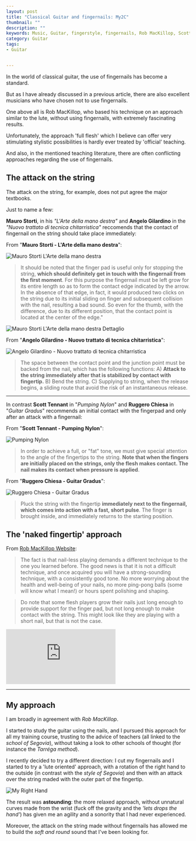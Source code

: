 ```yaml
---
layout: post
title: "Classical Guitar and fingernails: My2C"
thumbnail: ""
description: ""
keywords: Music, Guitar, fingerstyle, fingernails, Rob MacKillop, Scott Tennant
category: Guitar
tags: 
- Guitar


---
```


In the world of classical guitar, the use of fingernails has become a standard.

But as I have already discussed in a previous article, there are also excellent musicians who have chosen not to use fingernails.

One above all is Rob MacKillop, who based his technique on an approach similar to the lute, without using fingernails, with extremely fascinating results.

Unfortunately, the approach 'full flesh' which I believe can offer very stimulating stylistic possibilities  is hardly ever treated by  'official' teaching.

And also, in the mentioned teaching literature, there are often conflicting approaches regarding the use of fingernails.

The attack on the string
--

The attack on the string, for example, does not put agree the major textbooks.

Just to name a few:

**Mauro Storti**, in his *"L'Arte della mano destra"* and **Angelo Gilardino** in the *"Nuovo trattato di tecnica chitarristica"* reccomends that the contact of fingernail on the string should take place immediately:

From "**Mauro Storti - L'Arte della mano destra**":

![Mauro Storti L'Arte della mano destra](http://www.andreafortuna.org/guitar/images/Mauro_storti_arte_mano_destra.png)

>It should be noted that the finger pad is useful only for stopping the string, **which should definitely get in touch with the fingernail from the first moment**. 
>For this purpose the fingernail must be left grow for its entire length so as to form the contact edge indicated by the arrow. 
>In the absence of that edge, in fact, it would produced two clicks on the string due to its initial sliding on finger and subsequent collision with the nail, resulting a bad sound.
>So even for the thumb, with the difference, due to its different position, that the contact point is located at the center of the edge."

![Mauro Storti L'Arte della mano destra Dettaglio](http://www.andreafortuna.org/guitar/images/Mauro_storti_arte_mano_destra_2.png)


From "**Angelo Gilardino - Nuovo trattato di tecnica chitarristica**":

![Angelo Gilardino - Nuovo trattato di tecnica chitarristica](http://www.andreafortuna.org/guitar/images/Angelo_Gilardino_nuovo_trattato_tecnica_chitarristica.png)

>The space between the contact point and the junction point must be backed from the nail, which has the following functions: A) **Attack to the string immediately after that  is stabilized by contact with fingertip.** B) Bend the string. C) Supplying to string, when the release begins, a sliding route  that avoid the risk of an instantaneous release.

<hr/>

In contrast  **Scott Tennant** in "*Pumping Nylon*" and **Ruggero Chiesa** in "*Guitar Gradus*" recommends an initial contact with the fingerpad and only after an attack with a fingernail:

From "**Scott Tennant - Pumping Nylon**":

![Pumping Nylon](http://www.andreafortuna.org/guitar/images/tennant_nails.png)

>In order to achieve a full, or "fat" tone, we must give special attention to the angle of the fingertips to the string. **Note that when the fingers are initially placed on the strings, only the flesh makes contact. The nail makes its contact when pressure is applied**.   


From "**Ruggero Chiesa - Guitar Gradus**":

![Ruggero Chiesa - Guitar Gradus](http://www.andreafortuna.org/guitar/images/Ruggero_Chiesa_Guitar_Gradus.png)

>Pluck the string with the fingertip **immediately next to the fingernail, which comes into action with a fast, short pulse**. The finger is brought inside, and immediately returns to the starting position.


The 'naked fingertip' approach
--

From [Rob MacKillop Website](http://rmclassicalguitar.com/technique/):

>The fact is that nail-less playing demands a different technique to the one you learned before. 
The good news is that it is not a difficult technique, and once acquired you will have a strong-sounding technique, with a consistently good tone. 
No more worrying about the health and well-being of your nails, no more ping-pong balls (some will know what I mean!) or hours spent polishing and shaping.

>Do note that some flesh players grow their nails just long enough to provide support for the finger pad, but not long enough to make contact with the string. 
This might look like they are playing with a short nail, but that is not the case.

<div class="video-container">
<iframe src="https://www.youtube.com/embed/ZC7tSW1s9tM" frameborder="0" allowfullscreen></iframe>
</div>

<hr/>

My approach
--

I am broadly in agreement with *Rob MacKillop*.

I started to study the guitar using the nails, and I pursued this approach for all my training course, trusting to the advice of teachers (all linked to the *school of Segovia*), without taking a look to other schools of thought (for instance the *Tarréga method*).

I recently decided to try a different direction: I cut my fingernails and I started to try a 'lute oriented' approach, with a rotation of the right hand to the outside (in contrast with the *style of Segovia*) and then with an attack over the string maded with the outer part of the fingertip.

![My Right Hand](http://www.andreafortuna.org/guitar/images/myrighthand.jpg)

The result was **astounding**: the more relaxed approach, without unnatural curves made from the wrist (fuck off the gravity and the *'lets drops the hand'*) has given me an agility and a sonority that I had never experienced.

Moreover, the attack on the string made without fingernails has allowed me to build the *soft and round* sound that I've been looking for.